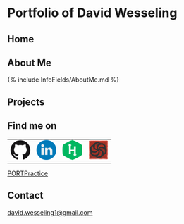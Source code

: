 # Portfolio of David Wesseling

## Home


## About Me 

{% include InfoFields/AboutMe.md %}


## Projects




## Find me on



<table>
    <tbody>
        <tr>
            <td><a href="https://github.com/Deign77"><img src="https://github.com/Deign77/PORTpractice/blob/master/Website%20Icons/GitHub-Mark-120px-plus.png?raw=true" border="0" width="45" height="45" alt="IMG"></a></td>
            <td><a href="https://uk.linkedin.com/in/david-wesseling-a511748a"><img src="https://github.com/Deign77/PORTpractice/blob/master/Website%20Icons/linkedin-icon.png?raw=true" width="45" height="45" alt="IMG"></a></td>
            <td><a href="https://www.hackerrank.com/david_wesseling1"><img src="https://github.com/Deign77/PORTpractice/blob/master/Website%20Icons/hackerrank-icon.png?raw=true" width="45" height="45" alt="IMG"></a></td>
            <td><a href="https://www.codewars.com/users/Deign"><img src="https://github.com/Deign77/PORTpractice/blob/master/Website%20Icons/codewars-icon.png?raw=true" width="45" height="45" alt="IMG"></a></td>
        </tr>
    </tbody>
</table>

[PORTPractice](https://deign77.github.io/PORTpractice/)

## Contact
david.wesseling1@gmail.com




